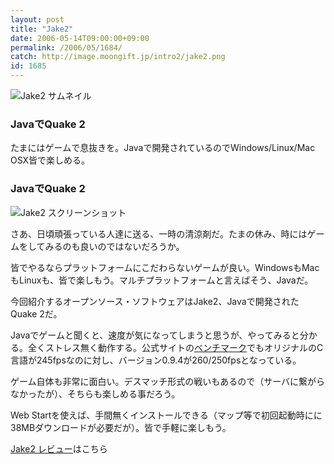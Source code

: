 ```yaml
---
layout: post
title: "Jake2"
date: 2006-05-14T09:00:00+09:00
permalink: /2006/05/1684/
catch: http://image.moongift.jp/intro2/jake2.png
id: 1685
---
```

 ![Jake2 サムネイル](http://image.moongift.jp/intro2/jake2.t.png "Jake2 サムネイル")
  

### JavaでQuake 2
  
たまにはゲームで息抜きを。Javaで開発されているのでWindows/Linux/Mac OSX皆で楽しめる。  
<!--more-->  

### JavaでQuake 2
  

![Jake2 スクリーンショット](http://image.moongift.jp/intro2/jake2.png "Jake2 スクリーンショット")

  

さあ、日頃頑張っている人達に送る、一時の清涼剤だ。たまの休み、時にはゲームをしてみるのも良いのではないだろうか。

  

皆でやるならプラットフォームにこだわらないゲームが良い。WindowsもMacもLinuxも、皆で楽しもう。マルチプラットフォームと言えばそう、Javaだ。

  

今回紹介するオープンソース・ソフトウェアはJake2、Javaで開発されたQuake 2だ。

  

Javaでゲームと聞くと、速度が気になってしまうと思うが、やってみると分かる。全くストレス無く動作する。公式サイトの[ベンチマーク](http://www.bytonic.de/html/benchmarks.html)でもオリジナルのC言語が245fpsなのに対し、バージョン0.9.4が260/250fpsとなっている。

  

ゲーム自体も非常に面白い。デスマッチ形式の戦いもあるので（サーバに繋がらなかったが）、そちらも楽しめる事だろう。

  

Web Startを使えば、手間無くインストールできる（マップ等で初回起動時にに38MBダウンロードが必要だが）。皆で手軽に楽しもう。

  

[Jake2 レビュー](http://oss.moongift.jp/review/i-1688.html)はこちら

